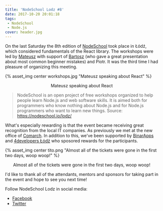 ```yaml
---
title: 'NodeSchool Lodz #8'
date: 2017-10-20 20:01:18
tags:
 - NodeSchool
 - Node.js
cover: header.jpg
---
```


On the last Saturday the 8th edition of [NodeSchool](https://nodeschool.io) took place in Łódź, which considered fundamentals of the React library. The workshops were led by [Mateusz](https://twitter.com/pokorson) with support of [Bartosz](https://twitter.com/btmpl) (who gave a great presentation about most common beginner mistakes) and Piotr. It was the third time I had pleasure of organizing this meeting.

{% asset_img center workshops.jpg "Mateusz speaking about React" %}
<center>Mateusz speaking about React</center>

> NodeSchool is an open project of free workshops organized to help people learn Node.js and web software skills. It is aimed both for programmers who know nothing about Node.js and for Node.js programmers who want to learn new things. Source: https://nodeschool.io/lodz/

What's especially rewarding is that the event became receiving great recognition from the local IT companies. As previously we met at the new office of [Comarch](http://www.comarch.pl/). In addition to this, we've been supported by [BinarApps](https://binarapps.com/) and [4developers Łódź](https://lodz.4developers.org.pl) who sposored rewards for the participants.  

{% asset_img center tito.png "Almost all of the tickets were gone in the first two days, woop woop!" %}
<center>Almost all of the tickets were gone in the first two days, woop woop!</center>

I'd like to thank all of the attendants, mentors and sponsors for taking part in the event and hope to see you next time!

Follow NodeSchool Lodz in social media:
- [Facebook](https://www.facebook.com/nodeschoollodz)
- [Twitter](https://twitter.com/nodeschool_lodz)